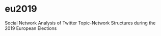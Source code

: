 # eu2019
Social Network Analysis of Twitter Topic-Network Structures during the 2019 European Elections
